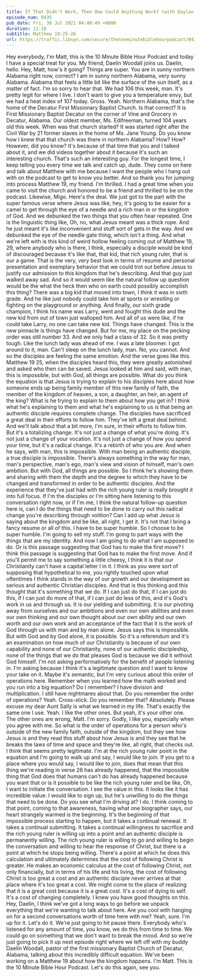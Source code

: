 ```yaml
---
title: If That Didn't Work, Then How Could Anything Work? (with Daylan Woodall)
episode_num: 0435
pub_date: Fri, 30 Jul 2021 04:40:49 +0000
duration: 11:18
subtitle: Matthew 19:25-26
url: https://traffic.libsyn.com/secure/thetenminutebiblehourpodcast/0435_-_If_That_Didnt_Work_Then_How_Could_Anything_Work.mp3
---
```


 Hey everybody, I'm Matt, this is the 10 Minute Bible Hour Podcast and today I have a special treat for you. My friend, Daelin Woodall joins us. Daelin, hello. Hey, Matt, how's it going? Things are super. You are in sunny northern Alabama right now, correct? I am in sunny northern Alabama, very sunny Alabama. Alabama that feels a little bit like the surface of the sun itself, as a matter of fact. I'm so sorry to hear that. We had 106 this week, man. It's pretty legit for where I live. I don't want to give you a temperature envy, but we had a heat index of 107 today. Gross. Yeah. Northern Alabama, that's the home of the Decatur First Missionary Baptist Church. Is that correct? It is First Missionary Baptist Decatur on the corner of Vine and Grocery in Decatur, Alabama. Our oldest member, Ms. Edifreeman, turned 104 years old this week. When was that church started? It was started right after the Civil War by 21 former slaves in the home of Ms. Jane Young. Do you know how I knew that that church was there in northern Alabama? How? How? However, did you know? It's because of that time that you and I talked about it, and we did videos together about it because it's such an interesting church. That's such an interesting guy. For the longest time, I keep telling you every time we talk and catch up, dude. They come on here and talk about Matthew with me because I want the people who I hang out with on the podcast to get to know you better. And so thank you for jumping into process Matthew 19, my friend. I'm thrilled. I had a great time when you came to visit the church and honored to be a friend and thrilled to be on the podcast. Likewise, Migo. Here's the deal. We just got to the part with the super famous verse where Jesus was like, hey, it's going to be easier for a camel to get through the eye of a needle and a rich man in or the kingdom of God. And we debunked the two things that you often hear repeated. One is the linguistic thing like, Oh, no, what Jesus meant was a thick rope. And he just meant it's like inconvenient and stuff sort of gets in the way. And we debunked the eye of the needle gate thing, which isn't a thing. And what we're left with is this kind of weird hollow feeling coming out of Matthew 19, 29, where anybody who is there, I think, especially a disciple would be kind of discouraged because it's like that, that kid, that rich young ruler, that is our a game. That is the very, very best look in terms of resume and personal presentation and exemplary behavior that we could trot out before Jesus to justify our admission to this kingdom that he's describing. And that guy just walked away sad. And so it would seem like the natural follow up question would be the what the heck then who on earth could possibly accomplish this thing? There was a big kid that moved into town, I think it was in sixth grade. And he like just nobody could take him at sports or wrestling or fighting on the playground or anything. And finally, our sixth grade champion, I think his name was Larry, went and fought this dude and the new kid from out of town just walloped him. And all of us were like, if he could take Larry, no one can take new kid. Things have changed. This is the new pinnacle is things have changed. But for me, my place on the pecking order was still number 33. And we only had a class of 32. So it was pretty tough. Like the lunch lady was ahead of me. I was a late bloomer. I got around to it, man. Can't sleep on the lunch lady, man. No, you cannot. And so the disciples are feeling the same emotion. And the verse goes like this. Matthew 19 25, when the disciples heard this, they were greatly astonished and asked who then can be saved. Jesus looked at him and said, with man, this is impossible, but with God, all things are possible. What do you think the equation is that Jesus is trying to explain to his disciples here about how someone ends up being family member of this new family of faith, the member of the kingdom of heaven, a son, a daughter, an heir, an agent of the king? What is he trying to explain to them about how you get in? I think what he's explaining to them and what he's explaining to us is that being an authentic disciple requires complete change. The disciples have sacrificed a great deal in their efforts to follow him. They've left a great deal behind. And we'll talk about that a bit more, I'm sure, in their efforts to follow him. But it's a totalizing change. It's not just a change of what you're doing. It's not just a change of your vocation. It's not just a change of how you spend your time, but it's a radical change. It's a rebirth of who you are. And when he says, with man, this is impossible. With man being an authentic disciple, a true disciple is impossible. There's always something in the way for man, man's perspective, man's ego, man's view and vision of himself, man's own ambition. But with God, all things are possible. So I think he's showing them and sharing with them the depth and the degree to which they have to be changed and transformed in order to be authentic disciples. And the experience that they've just had with the rich young ruler is really brought it into full focus. If I'm the disciples or I'm sitting here listening to this conversation right now, or if I'm me, I think the natural follow-up question here is, can I do the things that need to be done to carry out this radical change you're describing through volition? Can I add up what Jesus is saying about the kingdom and be like, all right, I get it. It's not that I bring a fancy resume or all of this. I have to be super humble. So I choose to be super humble. I'm going to sell my stuff. I'm going to part ways with the things that are my identity. And now I am going to do what I am supposed to do. Or is this passage suggesting that God has to make the first move? I think this passage is suggesting that God has to make the first move. And if you'll permit me to say something a little cheesy, I think it is that our Christianity can't have a capital letter I in it. I think as you were sort of supposing that hypothetical to me, you rightly touched upon what oftentimes I think stands in the way of our growth and our development as serious and authentic Christian disciples. And that is this thinking and this thought that it's something that we do. If I can just do that, if I can just do this, if I can just do more of that, if I can just do less of this, and it's God's work in us and through us. It is our yielding and submitting. It is our pivoting away from ourselves and our ambitions and even our own abilities and even our own thinking and our own thought about our own ability and our own worth and our own work and an acceptance of the fact that it is the work of God through us with man and by man alone. Jesus says this is impossible. But with God and by God alone, it is possible. So it's a referendum and it's an examination on how much of our Christianity is because of our own capability and none of our Christianity, none of our authentic discipleship, none of the things that we do that pleases God is because we did it without God himself. I'm not asking performatively for the benefit of people listening in. I'm asking because I think it's a legitimate question and I want to know your take on it. Maybe it's semantic, but I'm very curious about this order of operations here. Remember when you learned how the math worked and you run into a big equation? Do I remember? I have division and multiplication. I still have nightmares about that. Do you remember the order of operations? Yeah. Cross-stick. Do you remember that? Absolutely. Please excuse my dear Aunt Sally is what we learned in my life. That's exactly the same one I use. Yeah. I like the other ones. But yeah, it's your other one. The other ones are wrong, Matt. I'm sorry. Godly, I like you, especially when you agree with me. So what is the order of operations for a person who's outside of the new family faith, outside of the kingdom, but they see how Jesus is and they read this stuff about how Jesus is and they see that he breaks the laws of time and space and they're like, all right, that checks out. I think that seems pretty legitimate. I'm at the rich young ruler point in the equation and I'm going to walk up and say, I would like to join. If you get to a place where you would say, I would like to join, does that mean that this thing we're reading in verse 26 has already happened, that the impossible thing that God does that humans can't do has already happened because you want that or is it possible to be like the rich young ruler and be like, Oh, I want to initiate the conversation. I see the value in this. It looks like it has incredible value. I would like to sign up, but he's unwilling to do the things that need to be done. Do you see what I'm driving at? I do. I think coming to that point, coming to that awareness, having what one biographer says, our heart strangely warmed is the beginning. It's the beginning of that impossible process starting to happen, but it takes a continual renewal. It takes a continual submitting. It takes a continual willingness to sacrifice and the rich young ruler is willing up into a point and an authentic disciple is permanently willing. The rich young ruler is willing to go and willing to begin the conversation and willing to hear the response of Christ, but there is a point at which he stops being willing. There's a point at which he does this calculation and ultimately determines that the cost of following Christ is greater. He makes an economic calculus at the cost of following Christ, not only financially, but in terms of his life and his living, the cost of following Christ is too great a cost and an authentic disciple never arrives at that place where it's too great a cost. We might come to the place of realizing that it is a great cost because it is a great cost. It's a cost of dying to self. It's a cost of changing completely. I knew you have good thoughts on this. Hey, Daelin, I think we've got a long ways to go before we unpack everything that we're wanting to talk about here. Are you cool with hanging on for a second conversations worth of time here with me? Yeah, sure. I'm up for it. Let's do it. We're just going to hit pause there. Everybody who's listened for any amount of time, you know, we do this from time to time. We could go on something that we don't want to break the mood. And so we're just going to pick it up next episode right where we left off with my buddy Daelin Woodall, pastor of the first missionary Baptist Church of Decatur, Alabama, talking about this incredibly difficult equation. We've been working on a Matthew 19 about how the kingdom happens. I'm Matt. This is the 10 Minute Bible Hour Podcast. Let's do this again, see you.